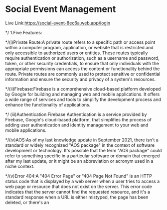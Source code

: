 # Social Event Management

Live Link:https://social-event-8ec6a.web.app/login

\*/ 1.Five Features:

\*/(i)Private Route:A private route refers to a specific path or access point within a computer program, application, or website that is restricted and only accessible to authorized users or entities. These routes typically require authentication or authorization, such as a username and password, token, or other security credentials, to ensure that only individuals with the appropriate permissions can access the content or functionality behind the route. Private routes are commonly used to protect sensitive or confidential information and ensure the security and privacy of a system's resources.

\*/(ii)Firebase:Firebase is a comprehensive cloud-based platform developed by Google for building and managing web and mobile applications. It offers a wide range of services and tools to simplify the development process and enhance the functionality of applications.

\*/ (iii)Authentication:Firebase Authentication is a service provided by Firebase, Google's cloud-based platform, that simplifies the process of adding user authentication and identity management to your web and mobile applications.

\*/(iv)AOS:As of my last knowledge update in September 2021, there isn't a standard or widely recognized "AOS package" in the context of software development or technology. It's possible that the term "AOS package" could refer to something specific in a particular software or domain that emerged after my last update, or it might be an abbreviation or acronym used in a niche context.

\*/(v)Error 404:A "404 Error Page" or "404 Page Not Found" is an HTTP status code that is displayed by a web server when a user tries to access a web page or resource that does not exist on the server. This error code indicates that the server cannot find the requested resource, and it's a standard response when a URL is either mistyped, the page has been deleted, or there's an
